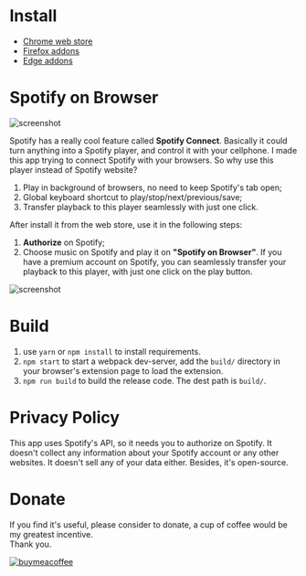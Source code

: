 # Install

- [Chrome web store](https://chrome.google.com/webstore/detail/kgniaoeehojejhienanbmikafmogfdfh)
- [Firefox addons](https://addons.mozilla.org/en-US/firefox/addon/spotify-on-browser/)
- [Edge addons](https://microsoftedge.microsoft.com/addons/detail/spotify-on-edge-a-mini-s/dcbjemicbipojgmpaadmckknbkgiohge)

# Spotify on Browser

![screenshot](readme_images/s1.jpg)

Spotify has a really cool feature called **Spotify Connect**. Basically it could turn anything into a Spotify player, and control it with your cellphone. I made this app trying to connect Spotify with your browsers. So why use this player instead of Spotify website?

   1. Play in background of browsers, no need to keep Spotify's tab open;
   2. Global keyboard shortcut to play/stop/next/previous/save;
   3. Transfer playback to this player seamlessly with just one click.

After install it from the web store, use it in the following steps:

1. **Authorize** on Spotify;
2. Choose music on Spotify and play it on **"Spotify on Browser"**. If you have a premium account on Spotify, you can seamlessly transfer your playback to this player, with just one click on the play button.

![screenshot](readme_images/s2.png)


# Build

1. use `yarn` or `npm install` to install requirements.
2. `npm start` to start a webpack dev-server, add the `build/` directory in your browser's extension page to load the extension.
3. `npm run build` to build the release code. The dest path is `build/`.

# Privacy Policy

This app uses Spotify's API, so it needs you to authorize on Spotify. It doesn't collect any information about your Spotify account or any other websites. It doesn't sell any of your data either.
Besides, it's open-source.

# Donate 
If you find it's useful, please consider to donate, a cup of coffee would be my greatest incentive.  
Thank you.

[![buymeacoffee](https://cdn.buymeacoffee.com/buttons/v2/default-yellow.png)](https://www.buymeacoffee.com/riveryoung)
